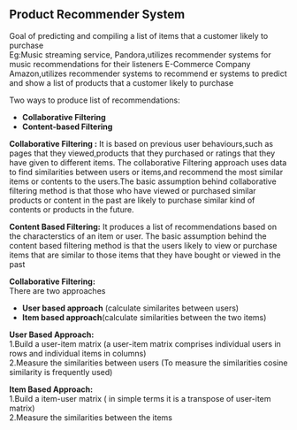 ## Product Recommender System  
Goal of predicting and compiling a list of items that a customer likely to purchase
<br>Eg:Music streaming service, Pandora,utilizes recommender systems for music recommendations for their listeners
E-Commerce Company Amazon,utilizes recommender systems to recommend er systems to predict and show a list of products that a customer likely to purchase

Two ways to produce list of recommendations:
* **Collaborative Filtering**
* **Content-based Filtering**

**Collaborative Filtering :** It is based on previous user behaviours,such as pages that they viewed,products that they purchased or ratings that they have given to different items.
The collaborative Filtering approach uses data to find similarities between users or items,and recommend the most similar items or contents to the users.The basic assumption behind collaborative filtering method is that those who have viewed or purchased similar products or content in the past are likely to purchase similar kind of contents or products in the future.

**Content Based Filtering:** It produces a list of recommendations based on the characterstics of an item or user.
The basic assumption behind the content based filtering method is that the users likely to view or purchase items that are similar to those items that they have bought or viewed in the past

**Collaborative Filtering:**<br>
There are two approaches<br> 
* **User based approach** (calculate similarites between users)<br> 
* **Item based approach**(calculate similarities between the two items)

**User Based Approach:**<br>
1.Build a user-item matrix (a user-item matrix comprises individual users in rows and individual items in columns) <br>
2.Measure the similarities between users (To measure the similarities cosine similarity is frequently used)<br>

**Item Based Approach:**<br>
1.Build a item-user matrix ( in simple terms it is a transpose of user-item matrix)<br>
2.Measure the similarities between the items
